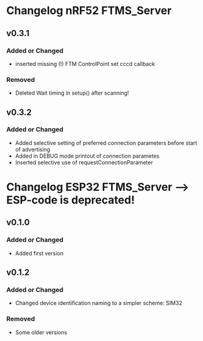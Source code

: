 # Changelog nRF52 FTMS_Server

## v0.3.1

### Added or Changed
- inserted missing (!) FTM ControlPoint set cccd callback
### Removed
- Deleted Wait timing in setup() after scanning!

## v0.3.2

### Added or Changed
- Added selective setting of preferred connection parameters before start of advertising
- Added in DEBUG mode printout of connection parametes
- Inserted selective use of requestConnectionParameter

# Changelog ESP32 FTMS_Server --> ESP-code is deprecated!

## v0.1.0
### Added or Changed
- Added first version

## v0.1.2
### Added or Changed
- Changed device identification naming to a simpler scheme: SIM32

### Removed
- Some older versions
